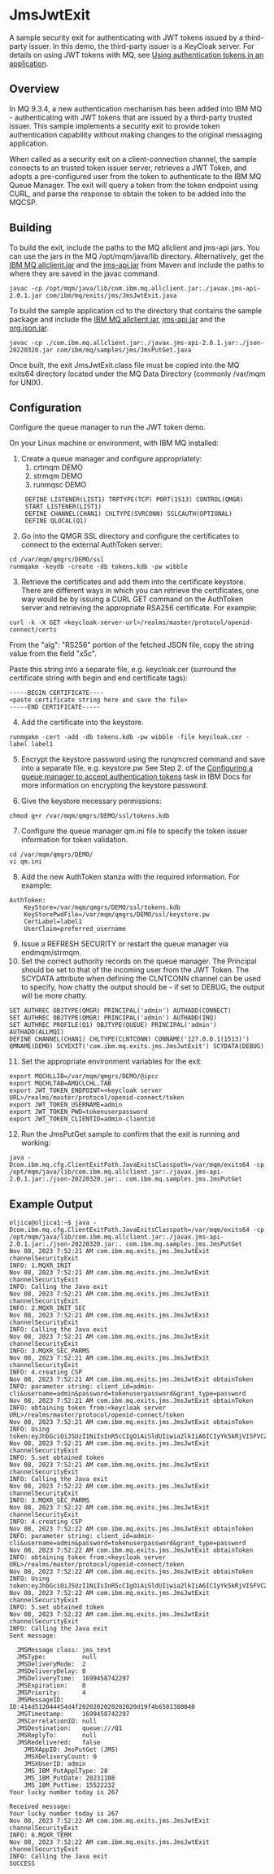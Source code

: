 # JmsJwtExit

A sample security exit for authenticating with JWT tokens issued by a third-party issuer. In this demo, the third-party issuer is a KeyCloak server.
For details on using JWT tokens with MQ, see [Using authentication tokens in an application](https://www.ibm.com/docs/en/ibm-mq/latest?topic=tokens-using-authentication-in-application).

## Overview
In MQ 9.3.4, a new authentication mechanism has been added into IBM MQ - authenticating with JWT tokens that are issued by a third-party trusted issuer. This sample implements a security exit to provide token authentication capability without making changes to the original messaging application. 

When called as a security exit on a client-connection channel, the sample connects to an trusted token issuer server, retrieves a JWT Token, and adopts a pre-configured user from the token to authenticate to the IBM MQ Queue Manager. The exit will query a token from the token endpoint using CURL, and parse the response to obtain the token to be added into the MQCSP.

## Building
To build the exit, include the paths to the MQ allclient and jms-api jars. You can use the jars in the MQ /opt/mqm/java/lib directory. Alternatively, get the [IBM MQ allclient.jar](https://mvnrepository.com/artifact/com.ibm.mq/com.ibm.mq.allclient) and the [jms-api.jar](https://mvnrepository.com/artifact/javax.jms/javax.jms-api/2.0.1) from Maven and include the paths to where they are saved in the javac command. 

```
javac -cp /opt/mqm/java/lib/com.ibm.mq.allclient.jar:./javax.jms-api-2.0.1.jar com/ibm/mq/exits/jms/JmsJwtExit.java
```

To build the sample application cd to the directory that contains the sample package and include the [IBM MQ allclient.jar](https://mvnrepository.com/artifact/com.ibm.mq/com.ibm.mq.allclient), [jms-api.jar](https://mvnrepository.com/artifact/javax.jms/javax.jms-api/2.0.1) and the [org.json.jar](https://mvnrepository.com/artifact/org.json/json).
```
javac -cp ./com.ibm.mq.allclient.jar:./javax.jms-api-2.0.1.jar:./json-20220320.jar com/ibm/mq/samples/jms/JmsPutGet.java
```

Once built, the exit JmsJwtExit.class file must be copied into the MQ exits64 directory located under the MQ Data Directory (commonly /var/mqm for UNIX).

## Configuration

Configure the queue manager to run the JWT token demo.

On your Linux machine or environment, with IBM MQ installed:

1. Create a queue manager and configure appropriately:
   1. crtmqm DEMO
   2. strmqm DEMO
   3. runmqsc DEMO
   ```
	DEFINE LISTENER(LIST1) TRPTYPE(TCP) PORT(1513) CONTROL(QMGR)
	START LISTENER(LIST1)
	DEFINE CHANNEL(CHAN1) CHLTYPE(SVRCONN) SSLCAUTH(OPTIONAL)
	DEFINE QLOCAL(Q1)
    ```
2. Go into the QMGR SSL directory and configure the certificates to connect to the external AuthToken server:
```
cd /var/mqm/qmgrs/DEMO/ssl
runmqakm -keydb -create -db tokens.kdb -pw wibble
```
3. Retrieve the certificates and add them into the certificate keystore. There are different ways in which you can retrieve the certificates, one way would be by issuing a CURL GET command on the AuthToken server and retrieving the appropriate RSA256 certificate. 
For example:

```
curl -k -X GET <keycloak-server-url>/realms/master/protocol/openid-connect/certs
```

From the "alg": "RS256" portion of the fetched JSON file, copy the string value from the field "x5c".

Paste this string into a separate file, e.g. keycloak.cer 
(surround the certificate string with begin and end certificate tags):
```
-----BEGIN CERTIFICATE---- 
<paste certificate string here and save the file>
-----END CERTIFICATE----- 
```

4. Add the certificate into the keystore.
```
runmqakm -cert -add -db tokens.kdb -pw wibble -file keycloak.cer -label label1
```
5. Encrypt the keystore password using the runqmcred command and save into a separate file, e.g. keystore.pw
See Step 2. of the [Configuring a queue manager to accept authentication tokens](https://www.ibm.com/docs/en/ibm-mq/9.3?topic=tokens-configuring-queue-manager-accept-authentication) task in IBM Docs for more information on encrypting the keystore password.

6. Give the keystore necessary permissions:
```         
chmod g+r /var/mqm/qmgrs/DEMO/ssl/tokens.kdb
```
7. Configure the queue manager qm.ini file to specify the token issuer information for token validation.
```
cd /var/mqm/qmgrs/DEMO/
vi qm.ini
``` 
8. Add the new AuthToken stanza with the required information. For example:
```
AuthToken:
	KeyStore=/var/mqm/qmgrs/DEMO/ssl/tokens.kdb
	KeyStorePwdFile=/var/mqm/qmgrs/DEMO/ssl/keystore.pw
	CertLabel=label1
	UserClaim=preferred_username
```
9. Issue a REFRESH SECURITY or restart the queue manager via endmqm/strmqm. 
10. Set the correct authority records on the queue manager. The Principal should be set to that of the incoming user from the JWT Token. The SCYDATA attribute when defining the CLNTCONN channel can be used to specify, how chatty the output should be - if set to DEBUG, the output will be more chatty.
```
SET AUTHREC OBJTYPE(QMGR) PRINCIPAL('admin') AUTHADD(CONNECT)
SET AUTHREC OBJTYPE(QMGR) PRINCIPAL('admin') AUTHADD(INQ)
SET AUTHREC PROFILE(Q1) OBJTYPE(QUEUE) PRINCIPAL('admin') AUTHADD(ALLMQI)
DEFINE CHANNEL(CHAN1) CHLTYPE(CLNTCONN) CONNAME('127.0.0.1(1513)') QMNAME(DEMO) SCYEXIT('com.ibm.mq.exits.jms.JmsJwtExit') SCYDATA(DEBUG)
```
11. Set the appropriate environment variables for the exit: 
``` 
export MQCHLLIB=/var/mqm/qmgrs/DEMO/@ipcc
export MQCHLTAB=AMQCLCHL.TAB
export JWT_TOKEN_ENDPOINT=<keycloak server URL>/realms/master/protocol/openid-connect/token
export JWT_TOKEN_USERNAME=admin
export JWT_TOKEN_PWD=tokenuserpassword
export JWT_TOKEN_CLIENTID=admin-clientid
```
12. Run the JmsPutGet sample to confirm that the exit is running and working:
```
java -Dcom.ibm.mq.cfg.ClientExitPath.JavaExitsClasspath=/var/mqm/exits64 -cp /opt/mqm/java/lib/com.ibm.mq.allclient.jar:./javax.jms-api-2.0.1.jar:./json-20220320.jar:. com.ibm.mq.samples.jms.JmsPutGet
```
## Example Output
```
oljica@oljica1:~$ java -Dcom.ibm.mq.cfg.ClientExitPath.JavaExitsClasspath=/var/mqm/exits64 -cp /opt/mqm/java/lib/com.ibm.mq.allclient.jar:./javax.jms-api-2.0.1.jar:./json-20220320.jar:. com.ibm.mq.samples.jms.JmsPutGet
Nov 08, 2023 7:52:21 AM com.ibm.mq.exits.jms.JmsJwtExit channelSecurityExit
INFO: 1.MQXR_INIT
Nov 08, 2023 7:52:21 AM com.ibm.mq.exits.jms.JmsJwtExit channelSecurityExit
INFO: Calling the Java exit
Nov 08, 2023 7:52:21 AM com.ibm.mq.exits.jms.JmsJwtExit channelSecurityExit
INFO: 2.MQXR_INIT_SEC
Nov 08, 2023 7:52:21 AM com.ibm.mq.exits.jms.JmsJwtExit channelSecurityExit
INFO: Calling the Java exit
Nov 08, 2023 7:52:21 AM com.ibm.mq.exits.jms.JmsJwtExit channelSecurityExit
INFO: 3.MQXR_SEC_PARMS
Nov 08, 2023 7:52:21 AM com.ibm.mq.exits.jms.JmsJwtExit channelSecurityExit
INFO: 4.creating CSP
Nov 08, 2023 7:52:21 AM com.ibm.mq.exits.jms.JmsJwtExit obtainToken
INFO: parameter string: client_id=admin-cli&username=admin&password=tokenuserpassword&grant_type=password
Nov 08, 2023 7:52:21 AM com.ibm.mq.exits.jms.JmsJwtExit obtainToken
INFO: obtaining token from:<keycloak server URL>/realms/master/protocol/openid-connect/token
Nov 08, 2023 7:52:21 AM com.ibm.mq.exits.jms.JmsJwtExit obtainToken
INFO: Using token:eyJhbGciOiJSUzI1NiIsInR5cCIgOiAiSldUIiwia2lkIiA6ICIyYk5kRjVISFVCZFdXdTdCU2hnampWLTlhZk..TIa71XgtYzw
Nov 08, 2023 7:52:21 AM com.ibm.mq.exits.jms.JmsJwtExit channelSecurityExit
INFO: 5.set obtained token
Nov 08, 2023 7:52:21 AM com.ibm.mq.exits.jms.JmsJwtExit channelSecurityExit
INFO: Calling the Java exit
Nov 08, 2023 7:52:22 AM com.ibm.mq.exits.jms.JmsJwtExit channelSecurityExit
INFO: 3.MQXR_SEC_PARMS
Nov 08, 2023 7:52:22 AM com.ibm.mq.exits.jms.JmsJwtExit channelSecurityExit
INFO: 4.creating CSP
Nov 08, 2023 7:52:22 AM com.ibm.mq.exits.jms.JmsJwtExit obtainToken
INFO: parameter string: client_id=admin-cli&username=admin&password=tokenuserpassword&grant_type=password
Nov 08, 2023 7:52:22 AM com.ibm.mq.exits.jms.JmsJwtExit obtainToken
INFO: obtaining token from:<keycloak server URL>/realms/master/protocol/openid-connect/token
Nov 08, 2023 7:52:22 AM com.ibm.mq.exits.jms.JmsJwtExit obtainToken
INFO: Using token:eyJhbGciOiJSUzI1NiIsInR5cCIgOiAiSldUIiwia2lkIiA6ICIyYk5kRjVISFVCZFdXdTdCU2hnampWLTlhZk..TIa71XgtYzw
Nov 08, 2023 7:52:22 AM com.ibm.mq.exits.jms.JmsJwtExit channelSecurityExit
INFO: 5.set obtained token
Nov 08, 2023 7:52:22 AM com.ibm.mq.exits.jms.JmsJwtExit channelSecurityExit
INFO: Calling the Java exit
Sent message:

  JMSMessage class: jms_text
  JMSType:          null
  JMSDeliveryMode:  2
  JMSDeliveryDelay: 0
  JMSDeliveryTime:  1699458742297
  JMSExpiration:    0
  JMSPriority:      4
  JMSMessageID:     ID:414d512044454d4f2020202020202020d19f4b6501380040
  JMSTimestamp:     1699458742297
  JMSCorrelationID: null
  JMSDestination:   queue:///Q1
  JMSReplyTo:       null
  JMSRedelivered:   false
    JMSXAppID: JmsPutGet (JMS)             
    JMSXDeliveryCount: 0
    JMSXUserID: admin       
    JMS_IBM_PutApplType: 28
    JMS_IBM_PutDate: 20231108
    JMS_IBM_PutTime: 15522232
Your lucky number today is 267

Received message:
Your lucky number today is 267
Nov 08, 2023 7:52:22 AM com.ibm.mq.exits.jms.JmsJwtExit channelSecurityExit
INFO: 6.MQXR_TERM
Nov 08, 2023 7:52:22 AM com.ibm.mq.exits.jms.JmsJwtExit channelSecurityExit
INFO: Calling the Java exit
SUCCESS
```
